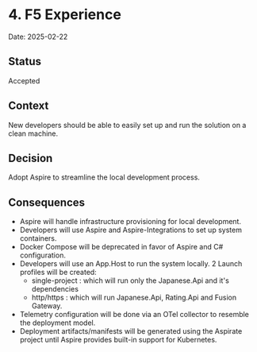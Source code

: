 # 4. F5 Experience

Date: 2025-02-22

## Status

Accepted

## Context

New developers should be able to easily set up and run the solution on a clean machine.

## Decision

Adopt Aspire to streamline the local development process.

## Consequences

- Aspire will handle infrastructure provisioning for local development.
- Developers will use Aspire and Aspire-Integrations to set up system containers.
- Docker Compose will be deprecated in favor of Aspire and C# configuration.
- Developers will use an App.Host to run the system locally. 2 Launch profiles will be created:
  - single-project : which will run only the Japanese.Api and it's dependencies
  - http/https : which will run Japanese.Api, Rating.Api and Fusion Gateway.
- Telemetry configuration will be done via an OTel collector to resemble the deployment model.
- Deployment artifacts/manifests will be generated using the Aspirate project until Aspire provides built-in support for Kubernetes.
